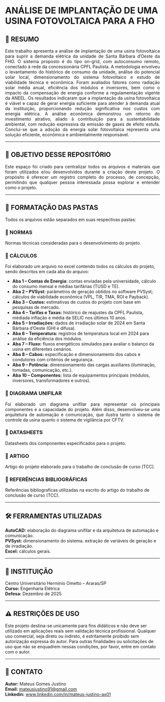 # ANÁLISE DE IMPLANTAÇÃO DE UMA USINA FOTOVOLTAICA PARA A FHO

## 💠 RESUMO
<p align="justify">
Este trabalho apresenta a análise de implantação de uma usina fotovoltaica para suprir a 
demanda elétrica da unidade de Santa Bárbara d’Oeste da FHO. O sistema proposto é do tipo 
on-grid, com autoconsumo remoto, conectado à rede da concessionária CPFL Paulista. A 
metodologia envolveu o levantamento do histórico de consumo da unidade, análise do potencial 
solar local, dimensionamento do sistema fotovoltaico e estudo de viabilidade técnica e 
econômica. Foram avaliados fatores como radiação solar média anual, eficiência dos módulos 
e inversores, bem como o impacto da compensação de energia conforme a regulamentação 
vigente da ANEEL. Os resultados indicaram que a implantação da usina fotovoltaica é viável e 
capaz de gerar energia suficiente para atender à demanda atual da instituição, proporcionando 
redução significativa nos custos com energia elétrica. A análise econômica demonstrou um 
retorno do investimento atrativo, aliado à contribuição para a sustentabilidade ambiental, com 
redução expressiva da emissão de gases de efeito estufa. Conclui-se que a adoção da energia 
solar fotovoltaica representa uma solução eficiente, econômica e ambientalmente responsável. 
</p>

---

## 📌 OBJETIVO DESSE REPOSITÓRIO 
<p align="justify">
Este espaço foi criado para centralizar todos os arquivos e materiais que foram utilizados e/ou desenvolvidos durante a criação deste projeto. O propósito é oferecer um registro completo do processo, de concepção, permitindo que qualquer pessoa interessada possa explorar e entender como o projeto.
</p>

---

## 📁 FORMATAÇÃO DAS PASTAS
Todos os arquivos estão separados em suas respectivas pastas:

### 📂 NORMAS
Normas técnicas consideradas para o desenvolvimento do projeto.

### 📂 CÁLCULOS
Foi elaborado um arquivo no excel contendo todos os cálculos do projeto, sendo descritos em cada aba do arquivo:
- **Aba 1 – Contas de Energia:** contas enviadas pela universidade, cálculo do consumo mensal e médias tarifárias (TUSD e TE).
- **Aba 2 – PVSyst:** parâmetros de geração obtidos no software PVSyst; cálculos de viabilidade econômica (VPL, TIR, TMA, ROI e Payback).
- **Aba 3 – Custos:** estimativas de custos do projeto com base em pesquisas de mercado.
- **Aba 4 – Tarifas e Taxas:** histórico de reajustes da CPFL Paulista, médiada inflação e média da SELIC nos últimos 10 anos.
- **Aba 5 – Irradiações:** dados de irradiação solar de 2024 em Santa Bárbara d’Oeste (GHI e difusa).
- **Aba 6 – Temperatura:** registros de temperatura local em 2024 para análise da eficiência dos módulos.
- **Aba 7 – Fluxo:** fluxos energéticos simulados para avaliar o balanço da usina em diferentes cenários.
- **Aba 8 – Cabos:** especificação e dimensionamento dos cabos e condutores com critérios de segurança.
- **Aba 9 – Potência:** dimensionamento das cargas auxiliares (iluminação, tomadas, comunicação, etc.).
- **Aba 10 – Componentes:** lista de equipamentos principais (módulos, inversores, transformadores e outros).
  
### 📂 DIAGRAMA UNIFILAR
<p align="justify">
Foi elaborado um diagrama unifilar para representar os principais componentes e a capacidade do projeto. Além disso, desenvolveu-se uma arquitetura de automação e comunicação, que ilustra tanto o sistema de controle da usina quanto o sistema de vigilância por CFTV.
</p>

### 📂 DATASHEETS
Datasheets dos componentes especificados para o projeto.

### 📂 ARTIGO
Artigo do projeto elaborado para o trabalho de conclusão de curso (TCC).

### 📂 REFERÊNCIAS BIBLIOGRÁFICAS
Referências bibliograficas utilizadas na escrito do artigo do trabalho de conclusão de curso (TCC).

---

## 🛠️ FERRAMENTAS UTILIZADAS

**AutoCAD:** elaboração do diagrama unifilar e da arquitetura de automação e comunicação.  
**PVSyst:** dimensionamento do sistema. extração de variáveis de geração e de irradiação.  
**Excel:** cálculos gerais.

---

## 🏫 INSTITUIÇÃO

Centro Universitário Hermínio Ometto – Araras/SP  
**Curso:** Engenharia Elétrica  
**Defesa:** Dezembro de 2025

---

## ⚠️ RESTRIÇÕES DE USO

Este projeto destina-se unicamente para fins didáticos e não deve ser utilizado em aplicações reais sem validação técnica profissional. Qualquer uso comercial, seja direto ou indireto, é estritamente proibido sem autorização expressa do autor. Para outras finalidades ou solicitações de uso que não se enquadrem nessas condições, por favor, entre em contato com o autor.

---

## 📧 CONTATO

**Autor:** Mateus Gomes Justino  
**Email:** mateusjustino91@gmail.com  
**Linkedin:** www.linkedin.com/in/mateus-justino-ax01  
